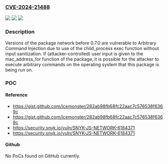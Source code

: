 ### [CVE-2024-21488](https://cve.mitre.org/cgi-bin/cvename.cgi?name=CVE-2024-21488)
![](https://img.shields.io/static/v1?label=Product&message=network&color=blue)
![](https://img.shields.io/static/v1?label=Version&message=0%3C%200.7.0%20&color=brighgreen)
![](https://img.shields.io/static/v1?label=Vulnerability&message=Arbitrary%20Command%20Injection&color=brighgreen)

### Description

Versions of the package network before 0.7.0 are vulnerable to Arbitrary Command Injection due to use of the child_process exec function without input sanitization. If (attacker-controlled) user input is given to the mac_address_for function of the package, it is possible for the attacker to execute arbitrary commands on the operating system that this package is being run on.

### POC

#### Reference
- https://gist.github.com/icemonster/282ab98fb68fc22aac7c576538f6369c
- https://gist.github.com/icemonster/282ab98fb68fc22aac7c576538f6369c
- https://security.snyk.io/vuln/SNYK-JS-NETWORK-6184371
- https://security.snyk.io/vuln/SNYK-JS-NETWORK-6184371

#### Github
No PoCs found on GitHub currently.

